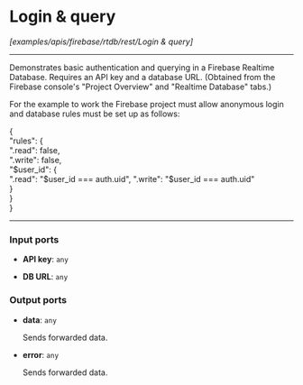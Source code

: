 # Login & query

_[examples/apis/firebase/rtdb/rest/Login & query]_

---

Demonstrates basic authentication and querying in a Firebase Realtime Database. Requires an API key and a database URL. (Obtained from the Firebase console's "Project Overview" and "Realtime Database" tabs.)  
  
For the example to work the Firebase project must allow anonymous login and database rules must be set up as follows:  
  
{  
  "rules": {  
    ".read": false,  
    ".write": false,  
    "$user_id": {  
      ".read": "$user_id === auth.uid",  
      ".write": "$user_id === auth.uid"  
    }  
  }  
}  

---

### Input ports

* __API key__: ` any `


* __DB URL__: ` any `

### Output ports

* __data__: ` any `

    Sends forwarded data.  


* __error__: ` any `

    Sends forwarded data.  


